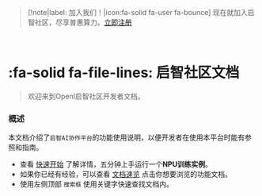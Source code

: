 > [!note|label: 加入我们！|icon:fa-solid fa-user fa-bounce]
> 现在就加入启智社区，尽享普惠算力。[立即注册](https://git.openi.org.cn/user/sign_up)

<br>

# :fa-solid fa-file-lines: 启智社区文档

> 欢迎来到OpenI启智社区开发者文档。

### 概述

本文档介绍了`启智AI协作平台`的功能使用说明，以便开发者在使用本平台时能有参照和指南。

- 查看 [快速开始](quickstart/quickstartNPU.md) 了解详情，五分钟上手运行一个**NPU训练实例**。
- 如果你已经有经验，可以查看 [文档速览](quickstart/quickmenu.md) 点击你想要浏览的功能文档。
- 使用左侧顶部 `搜索框` 使用关键字快速查找文档内。


